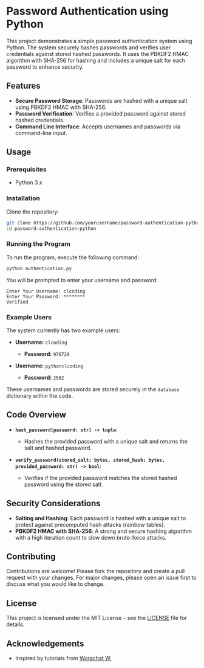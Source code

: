 # Password Authentication using Python

This project demonstrates a simple password authentication system using Python. The system securely hashes passwords and verifies user credentials against stored hashed passwords. It uses the PBKDF2 HMAC algorithm with SHA-256 for hashing and includes a unique salt for each password to enhance security.

## Features

- **Secure Password Storage**: Passwords are hashed with a unique salt using PBKDF2 HMAC with SHA-256.
- **Password Verification**: Verifies a provided password against stored hashed credentials.
- **Command Line Interface**: Accepts usernames and passwords via command-line input.

## Usage

### Prerequisites

- Python 3.x

### Installation

Clone the repository:

```bash
git clone https://github.com/yourusername/password-authentication-python.git
cd password-authentication-python
```

### Running the Program

To run the program, execute the following command:

```bash
python authentication.py
```

You will be prompted to enter your username and password:

```
Enter Your Username: clcoding
Enter Your Password: ********
Verified
```

### Example Users

The system currently has two example users:

- **Username:** `clcoding`
  - **Password:** `976729`

- **Username:** `pythonclcoding`
  - **Password:** `2502`

These usernames and passwords are stored securely in the `database` dictionary within the code.

## Code Overview

- **`hash_password(password: str) -> tuple`**:
  - Hashes the provided password with a unique salt and returns the salt and hashed password.

- **`verify_password(stored_salt: bytes, stored_hash: bytes, provided_password: str) -> bool`**:
  - Verifies if the provided password matches the stored hashed password using the stored salt.

## Security Considerations

- **Salting and Hashing**: Each password is hashed with a unique salt to protect against precomputed hash attacks (rainbow tables).
- **PBKDF2 HMAC with SHA-256**: A strong and secure hashing algorithm with a high iteration count to slow down brute-force attacks.

## Contributing

Contributions are welcome! Please fork the repository and create a pull request with your changes. For major changes, please open an issue first to discuss what you would like to change.

## License

This project is licensed under the MIT License - see the [LICENSE](LICENSE) file for details.

## Acknowledgements

- Inspired by tutorials from [Worachat W.](https://github.com/worachat-dev)
